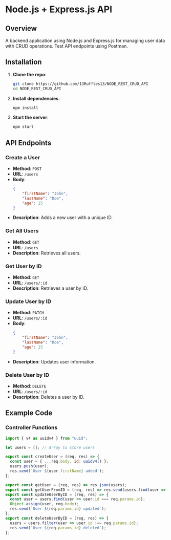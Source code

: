 # Node.js + Express.js API

## Overview

A backend application using Node.js and Express.js for managing user data with CRUD operations. Test API endpoints using Postman.

## Installation

1. **Clone the repo**:
    ```sh
    git clone https://github.com/13Ruffles13/NODE_REST_CRUD_API
    cd NODE_REST_CRUD_API
    ```

2. **Install dependencies**:
    ```sh
    npm install
    ```

3. **Start the server**:
    ```sh
    npm start
    ```

## API Endpoints

### Create a User

- **Method**: `POST`
- **URL**: `/users`
- **Body**:
    ```json
    {
        "firstName": "John",
        "lastName": "Doe",
        "age": 25
    }
    ```
- **Description**: Adds a new user with a unique ID.

### Get All Users

- **Method**: `GET`
- **URL**: `/users`
- **Description**: Retrieves all users.

### Get User by ID

- **Method**: `GET`
- **URL**: `/users/:id`
- **Description**: Retrieves a user by ID.

### Update User by ID

- **Method**: `PATCH`
- **URL**: `/users/:id`
- **Body**:
    ```json
    {
        "firstName": "John",
        "lastName": "Doe",
        "age": 25
    }
    ```
- **Description**: Updates user information.

### Delete User by ID

- **Method**: `DELETE`
- **URL**: `/users/:id`
- **Description**: Deletes a user by ID.

## Example Code

### Controller Functions

```javascript
import { v4 as uuidv4 } from "uuid";

let users = []; // Array to store users

export const createUser = (req, res) => {
  const user = { ...req.body, id: uuidv4() };
  users.push(user);
  res.send(`User ${user.firstName} added`);
};

export const getUser = (req, res) => res.json(users);
export const getUserFromID = (req, res) => res.send(users.find(user => user.id === req.params.id));
export const updateUserByID = (req, res) => {
  const user = users.find(user => user.id === req.params.id);
  Object.assign(user, req.body);
  res.send(`User ${req.params.id} updated`);
};
export const deleteUserByID = (req, res) => {
  users = users.filter(user => user.id !== req.params.id);
  res.send(`User ${req.params.id} deleted`);
};
